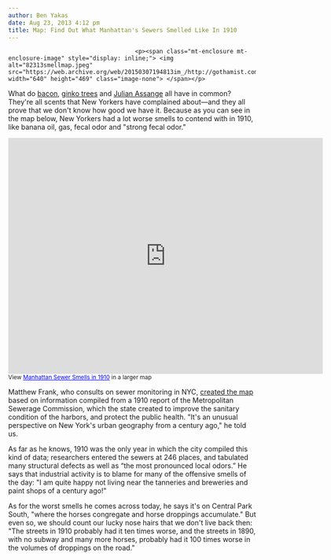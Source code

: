 ```yaml
---
author: Ben Yakas
date: Aug 23, 2013 4:12 pm
title: Map: Find Out What Manhattan's Sewers Smelled Like In 1910
---
```


	
										<p><span class="mt-enclosure mt-enclosure-image" style="display: inline;"> <img alt="82313smellmap.jpeg" src="https://web.archive.org/web/20150307194813im_/http://gothamist.com/attachments/byakas/82313smellmap.jpeg" width="640" height="469" class="image-none"> </span></p>

<p>What do <a href="https://web.archive.org/web/20150307194813/http://gothamist.com/2012/04/04/breathe_easy_bacon-scented_ev_ihop.php">bacon</a>, <a href="https://web.archive.org/web/20150307194813/http://gothamist.com/2009/10/21/brooklynite_wants_stinky_tree_remov.php">ginko trees</a> and <a href="https://web.archive.org/web/20150307194813/http://gothamist.com/2011/01/26/julian_assange_smells.php">Julian Assange</a> all have in common? They&apos;re all scents that New Yorkers have complained about&#x2014;and they all prove that we don&apos;t know how good we have it. Because as you can see in the map below, New Yorkers had a lot worse smells to contend with in 1910, like banana oil, gas, fecal odor and &quot;strong fecal odor.&quot;</p>

<p><iframe width="640" height="480" frameborder="0" scrolling="no" marginheight="0" marginwidth="0" src="https://web.archive.org/web/20150307194813if_/https://maps.google.com/maps/ms?msid=209966842514493978075.0004e370a7eb33b4fe575&amp;msa=0&amp;ie=UTF8&amp;t=m&amp;ll=40.763121,-73.975067&amp;spn=0.124818,0.219727&amp;z=12&amp;output=embed"></iframe><br><small>View <a href="https://web.archive.org/web/20150307194813/https://maps.google.com/maps/ms?msid=209966842514493978075.0004e370a7eb33b4fe575&amp;msa=0&amp;ie=UTF8&amp;t=m&amp;ll=40.763121,-73.975067&amp;spn=0.124818,0.219727&amp;z=12&amp;source=embed" style="color:#0000FF;text-align:left">Manhattan Sewer Smells in 1910</a> in a larger map</small></p>

<p>Matthew Frank, who consults on sewer monitoring in NYC, <a href="https://web.archive.org/web/20150307194813/http://www.aqueousadvisors.com/blog/regions/nyc/manhattan-sewer-smells-in-1910/">created the map</a> based on information compiled from a 1910 report of the Metropolitan Sewerage Commission, which the state created to improve the sanitary condition of the harbors, and protect the public health. &quot;It&apos;s an unusual perspective on New York&apos;s urban geography from a century ago,&quot; he told us.</p>

<p>As far as he knows, 1910 was the only year in which the city compiled this kind of data; researchers entered the sewers at 246 places, and tabulated many structural defects as well as &#x201C;the most pronounced local odors.&#x201D; He says that industrial activity is to blame for many of the offensive smells of the day: &quot;I am quite happy not living near the tanneries and breweries and paint shops of a century ago!&quot;</p>

<p>As for the worst smells he comes across today, he says it&apos;s on Central Park South, &quot;where the horses congregate and horse droppings accumulate.&quot; But even so, we should count our lucky nose hairs that we don&apos;t live back then: &quot;The streets in 1910 probably had it ten times worse, and the streets in 1890, with no subway and many more horses, probably had it 100 times worse in the volumes of droppings on the road.&quot;</p>					
										
									
				